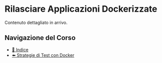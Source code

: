 # Rilasciare Applicazioni Dockerizzate

Contenuto dettagliato in arrivo.

## Navigazione del Corso
- [📑 Indice](../../README.md)
- [⬅️ Strategie di Test con Docker](./Testing-Strategies-with-Docker.md)
